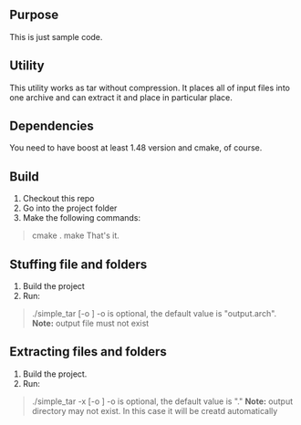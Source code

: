 ## Purpose
This is just sample code.

## Utility
This utility works as tar without compression. It places all of input files into one archive and can extract it and place in particular place.

## Dependencies
You need to have boost at least 1.48 version and cmake, of course.

## Build
1. Checkout this repo
2. Go into the project folder
3. Make the following commands:
> cmake .
> make
That's it.

## Stuffing file and folders
1. Build the project
2. Run:
> ./simple_tar <path to file or directory to stuff> [-o <output file path>]
-o is optional, the default value is "output.arch".
**Note:** output file must not exist

## Extracting files and folders
1. Build the project.
2. Run:
> ./simple_tar -x <path to archive> [-o <output directory path>]
-o is optional, the default value is "."
**Note:** output directory may not exist. In this case it will be creatd automatically 